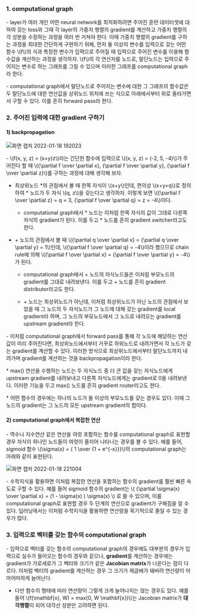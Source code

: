 ### 1. computational graph

\- layer가 여러 개인 어떤 neural network를 최적화하려면 주어진 훈련 데이터셋에 대하여 갖는 loss와 그때 각 layer의 가중치 행렬의 gradient를 계산하고 가중치 행렬의 각 성분을 수정하는 과정을 여러 번 거쳐야 한다. 이때 가중치 행렬의 gradient를 구하는 과정을 최대한 간단하게 구현하기 위해, 먼저 둘 이상의 변수를 입력으로 갖는 어떤 함수 \\(f\\)의 식과 특정한 변수가 입력으로 주어질 때 입력으로 주어진 변수를 이용해 함수값을 계산하는 과정을 생각하자. \\(f\\)의 각 연산자를 노드로, 말단노드는 입력으로 주어지는 변수로 하는 그래프를 그릴 수 있으며 이러한 그래프를 computational graph라 한다.

\- computational graph에서 말단노드로 주어지는 변수에 대한 그 그래프의 함수값은 두 말단노드에 대한 연산값을 상위노드 위치에 쓰는 식으로 아래에서부터 위로 올라가면서 구할 수 있다. 이를 흔히 forward pass라 한다.


### 2. 주어진 입력에 대한 gradient 구하기 

#### 1) backpropagation


![화면 캡처 2022-01-18 192023](https://user-images.githubusercontent.com/69514453/149918638-fb1d9245-c023-41a6-a721-fdbdf9a11143.png)

\- \\(f(x, y, z) = (x+y)z\\)라는 간단한 함수에 입력으로 \\((x, y, z) = (-2, 5, -4)\\)가 주어진다 할 때 \\({\partial f \over \partial x}, {\partial f \over \partial y}, {\partial f \over \partial z}\\)를 구하는 과정에 대해 생각해 보자. 

- 최상위노드 \*의 관점에서 볼 때 한쪽 자식이 \\(x+y\\)인데, 편의상 \\(x+y=q\\)로 정의하여 \* 노드가 두 자식 \\(q, z\\)을 갖는다고 생각하자. 이렇게 보면 \\({\partial f \over \partial z} = q = 3, {\partial f \over \partial q} = z = -4\\)이다. 

  - computational graph에서 \* 노드는 이처럼 한쪽 자식의 값이 그대로 다른쪽 자식의 gradient가 된다. 이를 두고 \* 노드를 흔히 gradient switcher라고도 한다.

- \+ 노드의 관점에서 볼 때 \\({\partial q \over \partial x} = {\partial q \over \partial y} = 1\\)인데, \\({\partial f \over \partial q} = -4\\)이라 했으므로 chain rule에 의해 \\({\partial f \over \partial x} = {\partial f \over \partial y} = -4\\)가 된다. 

  - computational graph에서 + 노드의 자식노드들은 이처럼 부모노드의 gradient를 그대로 내려보낸다. 이를 두고 + 노드를 흔히 gradient distributor라고도 한다.

  - \+ 노드는 최상위노드가 아닌데, 이처럼 최상위노드가 아닌 노드의 관점에서 보았을 때 그 노드의 두 자식노드가 그 노드에 대해 갖는 gradient를 local gradient라 하며, 그 노드의 부모노드에서 그 노드로 내려오는 gradient를 upstream gradient라 한다.

\- 이처럼 computational graph에서 forward pass를 통해 각 노드에 해당하는 연산값이 미리 주어진다면, 최상위노드에서부터 거꾸로 하위노드로 내려가면서 각 노드가 갖는 gradient를 계산할 수 있다. 이러한 방식으로 최상위노드에서부터 말단노드까지 내려가며 gradient를 계산하는 것을 backpropagation이라 한다.

\* max() 연산을 수행하는 노드는 두 자식노드 중 더 큰 값을 갖는 자식노드에게 upstream gradient를 내려보내고 다른쪽 자식노드에게는 gradient로 0을 내려보낸다. 이러한 기능을 두고 max() 노드를 흔히 gradient router라고도 한다.

\* 어떤 함수의 경우에는 하나의 노드가 둘 이상의 부모노드를 갖는 경우도 있다. 이때 그 노드의 gradient는 그 노드의 모든 upstream gradient의 합이다.

#### 2) computational graph에서 복잡한 연산

\- 역수나 지수연산 같은 연산을 여럿 포함하는 함수를 computational graph로 표현할 경우 자식이 하나인 노드들이 여럿이 줄지어 나타나는 경우를 볼 수 있다. 예를 들어, sigmoid 함수 \\(\sigma(x) = { 1 \over {1 + e^{-x}}}\\)의 computational graph는 아래와 같이 표현된다.

![화면 캡처 2022-01-18 221004](https://user-images.githubusercontent.com/69514453/149943416-97d0c1d9-e3ec-4ab5-8ee9-c16bc0327048.png)

\- 수학지식을 활용하면 이처럼 복잡한 연산을 포함하는 함수의 gradient를 훨씬 빠른 속도로 구할 수 있다. 예를 들어 sigmoid 함수의 gradient는 \\( {\partial \sigma(x) \over \partial x} = (1 - \sigma(x) ) \sigma(x) \\) 로 쓸 수 있으며, 이를 computational graph로 표현할 경우 두 단계의 연산으로 gradient가 구해짐을 알 수 있다. 딥러닝에서는 이처럼 수학지식을 활용하면 연산량을 획기적으로 줄일 수 있는 경우가 많다. 


### 3. 입력으로 벡터를 갖는 함수의 computational graph

\- 입력으로 벡터를 갖는 함수의 computational graph의 경우에도 대부분의 경우가 입력으로 실수가 들어오는 함수의 경우와 같으나, **gradient**를 계산하는 경우에는 gradient가 가로세로가 그 벡터와 크기가 같은 **Jacobian matrix**가 나온다는 점이 다르다. 이처럼 벡터의 gradient를 계산하는 경우 그 크기가 제곱배가 돼버려 연산량이 어마어마하게 늘어난다.

  - 다만 함수의 형태에 따라 연산량이 그렇게 크게 늘어나지는 않는 경우도 있다. 예를 들어 \\(f(\mathbf{x}, W) = max(0, W \mathbf{x})\\)는 Jacobian matrix가 **대각행렬**이 되어 대각선 성분만 고려하면 된다. 